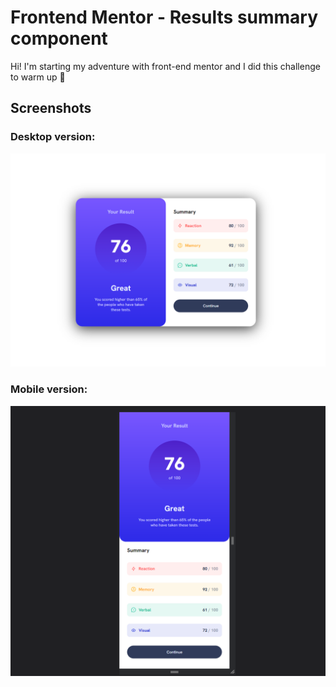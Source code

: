 # Frontend Mentor - Results summary component
Hi! I'm starting my adventure with front-end mentor and I did this challenge to warm up 🥵
## Screenshots
### Desktop version:
![screenshot of desktop version](screenshots/desktop.png)
### Mobile version:
![screenshot of desktop version](screenshots/mobile.png)